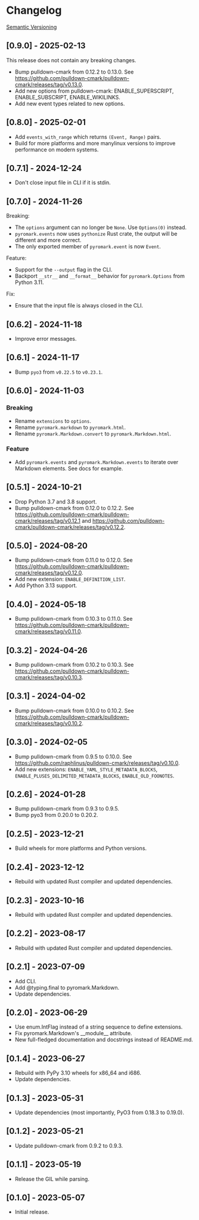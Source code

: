 # Changelog

[Semantic Versioning](https://semver.org/)

## [0.9.0] - 2025-02-13

This release does not contain any breaking changes.

- Bump pulldown-cmark from 0.12.2 to 0.13.0. See <https://github.com/pulldown-cmark/pulldown-cmark/releases/tag/v0.13.0>.
- Add new options from pulldown-cmark: ENABLE_SUPERSCRIPT, ENABLE_SUBSCRIPT, ENABLE_WIKILINKS.
- Add new event types related to new options.

## [0.8.0] - 2025-02-01

- Add `events_with_range` which returns `(Event, Range)` pairs.
- Build for more platforms and more manylinux versions to improve performance on modern systems.

## [0.7.1] - 2024-12-24

- Don't close input file in CLI if it is stdin.

## [0.7.0] - 2024-11-26

Breaking:

- The `options` argument can no longer be `None`. Use `Options(0)` instead.
- `pyromark.events` now uses `pythonize` Rust crate, the output will be different and more correct.
- The only exported member of `pyromark.event` is now `Event`.

Feature:

- Support for the `--output` flag in the CLI.
- Backport `__str__` and `__format__` behavior for `pyromark.Options` from Python 3.11.

Fix:

- Ensure that the input file is always closed in the CLI.

## [0.6.2] - 2024-11-18

- Improve error messages.

## [0.6.1] - 2024-11-17

- Bump `pyo3` from `v0.22.5` to `v0.23.1`.

## [0.6.0] - 2024-11-03

### Breaking

- Rename `extensions` to `options`.
- Rename `pyromark.markdown` to `pyromark.html`.
- Rename `pyromark.Markdown.convert` to `pyromark.Markdown.html`.

### Feature

- Add `pyromark.events` and `pyromark.Markdown.events` to iterate over Markdown elements. See docs for example.

## [0.5.1] - 2024-10-21

- Drop Python 3.7 and 3.8 support.
- Bump pulldown-cmark from 0.12.0 to 0.12.2. See <https://github.com/pulldown-cmark/pulldown-cmark/releases/tag/v0.12.1> and <https://github.com/pulldown-cmark/pulldown-cmark/releases/tag/v0.12.2>.

## [0.5.0] - 2024-08-20

- Bump pulldown-cmark from 0.11.0 to 0.12.0. See <https://github.com/pulldown-cmark/pulldown-cmark/releases/tag/v0.12.0>.
- Add new extension: `ENABLE_DEFINITION_LIST`.
- Add Python 3.13 support.

## [0.4.0] - 2024-05-18

- Bump pulldown-cmark from 0.10.3 to 0.11.0. See <https://github.com/pulldown-cmark/pulldown-cmark/releases/tag/v0.11.0>.

## [0.3.2] - 2024-04-26

- Bump pulldown-cmark from 0.10.2 to 0.10.3. See <https://github.com/pulldown-cmark/pulldown-cmark/releases/tag/v0.10.3>.

## [0.3.1] - 2024-04-02

- Bump pulldown-cmark from 0.10.0 to 0.10.2. See <https://github.com/pulldown-cmark/pulldown-cmark/releases/tag/v0.10.2>.

## [0.3.0] - 2024-02-05

- Bump pulldown-cmark from 0.9.5 to 0.10.0. See <https://github.com/raphlinus/pulldown-cmark/releases/tag/v0.10.0>.
- Add new extensions: `ENABLE_YAML_STYLE_METADATA_BLOCKS`, `ENABLE_PLUSES_DELIMITED_METADATA_BLOCKS`, `ENABLE_OLD_FOONOTES`.

## [0.2.6] - 2024-01-28

- Bump pulldown-cmark from 0.9.3 to 0.9.5.
- Bump pyo3 from 0.20.0 to 0.20.2.

## [0.2.5] - 2023-12-21

- Build wheels for more platforms and Python versions.

## [0.2.4] - 2023-12-12

- Rebuild with updated Rust compiler and updated dependencies.

## [0.2.3] - 2023-10-16

- Rebuild with updated Rust compiler and updated dependencies.

## [0.2.2] - 2023-08-17

- Rebuild with updated Rust compiler and updated dependencies.

## [0.2.1] - 2023-07-09

- Add CLI.
- Add @typing.final to pyromark.Markdown.
- Update dependencies.

## [0.2.0] - 2023-06-29

- Use enum.IntFlag instead of a string sequence to define extensions.
- Fix pyromark.Markdown's \_\_module\_\_ attribute.
- New full-fledged documentation and docstrings instead of README.md.

## [0.1.4] - 2023-06-27

- Rebuild with PyPy 3.10 wheels for x86_64 and i686.
- Update dependencies.

## [0.1.3] - 2023-05-31

- Update dependencies (most importantly, PyO3 from 0.18.3 to 0.19.0).

## [0.1.2] - 2023-05-21

- Update pulldown-cmark from 0.9.2 to 0.9.3.

## [0.1.1] - 2023-05-19

- Release the GIL while parsing.

## [0.1.0] - 2023-05-07

- Initial release.
